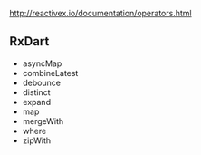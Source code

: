 
<http://reactivex.io/documentation/operators.html>

## RxDart

- asyncMap
- combineLatest
- debounce
- distinct
- expand
- map
- mergeWith
- where
- zipWith
